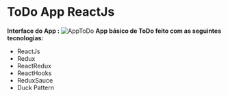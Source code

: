 # ToDo App ReactJs
**Interface do App :**
![AppToDo](https://uploaddeimagens.com.br/images/002/632/093/full/TodoReact.png?1588701114)
**App básico de ToDo feito com as seguintes tecnologias:**
 - ReactJs
 - Redux
 - ReactRedux
 - ReactHooks
 - ReduxSauce
 - Duck Pattern
